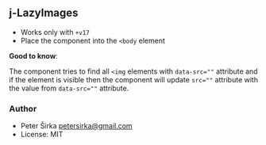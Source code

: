 ## j-LazyImages

- Works only with `+v17`
- Place the component into the `<body` element

__Good to know__:

The component tries to find all `<img` elements with `data-src=""` attribute and if the element is visible then the component will update `src=""` attribute with the value from `data-src=""` attribute.

### Author

- Peter Širka <petersirka@gmail.com>
- License: MIT